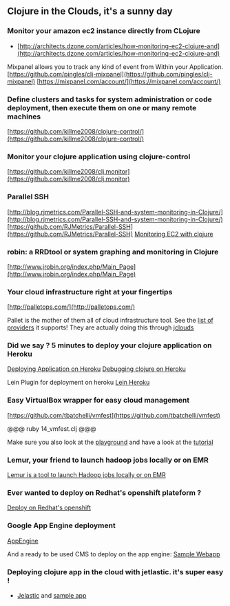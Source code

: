 ## Clojure in the Clouds, it's a sunny day

### Monitor your amazon ec2 instance directly from CLojure
* [http://architects.dzone.com/articles/how-monitoring-ec2-clojure-and](http://architects.dzone.com/articles/how-monitoring-ec2-clojure-and)

Mixpanel allows you to track any kind of event from Within your Application.
[https://github.com/pingles/clj-mixpanel](https://github.com/pingles/clj-mixpanel)
[https://mixpanel.com/account/](https://mixpanel.com/account/)

### Define clusters and tasks for system administration or code deployment, then execute them on one or many remote machines
[https://github.com/killme2008/clojure-control/](https://github.com/killme2008/clojure-control/)

### Monitor your clojure application using clojure-control
[https://github.com/killme2008/clj.monitor](https://github.com/killme2008/clj.monitor)

### Parallel SSH
[http://blog.rjmetrics.com/Parallel-SSH-and-system-monitoring-in-Clojure/](http://blog.rjmetrics.com/Parallel-SSH-and-system-monitoring-in-Clojure/)
[https://github.com/RJMetrics/Parallel-SSH](https://github.com/RJMetrics/Parallel-SSH)
[Monitoring EC2 with clojure](http://paulosuzart.github.com/blog/2012/04/17/monitoring-ec2-with-clojure-and-server-stats/)

### robin: a RRDtool or system graphing and monitoring in Clojure
[http://www.jrobin.org/index.php/Main_Page](http://www.jrobin.org/index.php/Main_Page)

### Your cloud infrastructure right at your fingertips
[http://palletops.com/](http://palletops.com/)

Pallet is the mother of them all of cloud infrastructure tool. See the [list of providers](http://www.jclouds.org/documentation/reference/supported-providers/) it supports! 
They are actually doing this through [jclouds](http://www.jclouds.org/)

### Did we say ? 5 minutes to deploy your clojure application on Heroku
[Deploying Application on Heroku](https://devcenter.heroku.com/articles/clojure-web-application)
[Debugging clojure on Heroku](https://devcenter.heroku.com/articles/debugging-clojure)

Lein Plugin for deployment on heroku
[Lein Heroku](https://github.com/technomancy/lein-heroku)

### Easy VirtualBox wrapper for easy cloud management
[https://github.com/tbatchelli/vmfest](https://github.com/tbatchelli/vmfest)

@@@ ruby 14_vmfest.clj @@@

Make sure you also look at the [playground](https://github.com/pallet/vmfest-playground) and have a look at the [tutorial](https://github.com/pallet/vmfest-playground/blob/master/src/play.clj)

### Lemur, your friend to launch hadoop jobs locally or on EMR
[Lemur is a tool to launch Hadoop jobs locally or on EMR](https://github.com/TheClimateCorporation/lemur)

### Ever wanted to deploy on Redhat's openshift plateform ?
[Deploy on Redhat's openshift](http://sisciatech.tumblr.com/post/29614188595/webnoir-in-openshift)

### Google App Engine deployment
[AppEngine](https://github.com/gcv/appengine-magic)

And a ready to be used CMS to deploy on the app engine:
[Sample Webapp](https://github.com/thurn/ackbar)

### Deploying clojure app in the cloud with jetlastic. it's super easy !
* [Jelastic](http://jelastic.com/ja/docs/clojure) and [sample app](https://github.com/cemerick/clojure-web-deploy-conj)